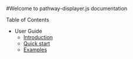 #Welcome to pathway-displayer.js documentation

Table of Contents

* User Guide
    * [Introduction](./user-guide/introduction.md)
    * [Quick start](./user-guide/quickstart.md)
    * [Examples](./user-guide/examples.md)

